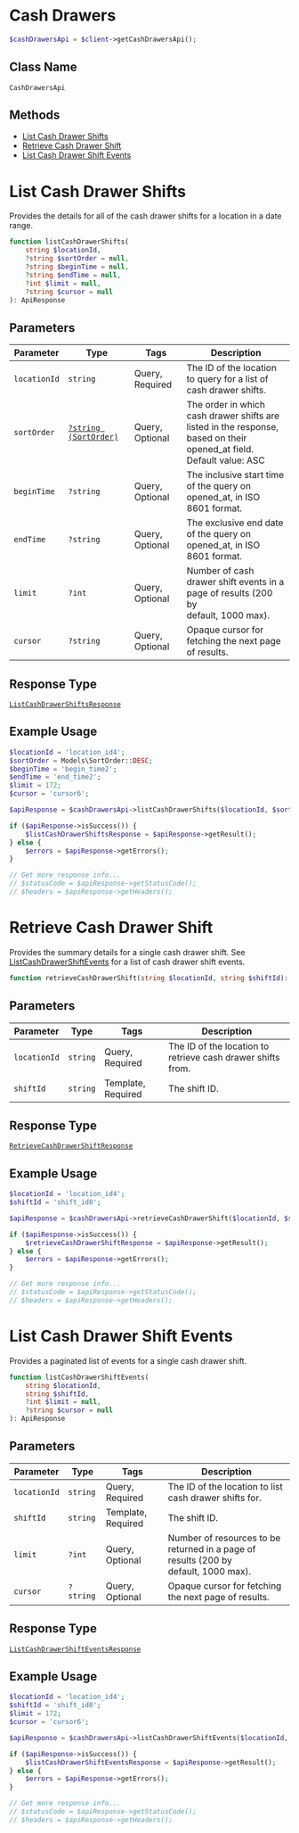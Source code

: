 # Cash Drawers

```php
$cashDrawersApi = $client->getCashDrawersApi();
```

## Class Name

`CashDrawersApi`

## Methods

* [List Cash Drawer Shifts](/doc/apis/cash-drawers.md#list-cash-drawer-shifts)
* [Retrieve Cash Drawer Shift](/doc/apis/cash-drawers.md#retrieve-cash-drawer-shift)
* [List Cash Drawer Shift Events](/doc/apis/cash-drawers.md#list-cash-drawer-shift-events)


# List Cash Drawer Shifts

Provides the details for all of the cash drawer shifts for a location
in a date range.

```php
function listCashDrawerShifts(
    string $locationId,
    ?string $sortOrder = null,
    ?string $beginTime = null,
    ?string $endTime = null,
    ?int $limit = null,
    ?string $cursor = null
): ApiResponse
```

## Parameters

| Parameter | Type | Tags | Description |
|  --- | --- | --- | --- |
| `locationId` | `string` | Query, Required | The ID of the location to query for a list of cash drawer shifts. |
| `sortOrder` | [`?string (SortOrder)`](/doc/models/sort-order.md) | Query, Optional | The order in which cash drawer shifts are listed in the response,<br>based on their opened_at field. Default value: ASC |
| `beginTime` | `?string` | Query, Optional | The inclusive start time of the query on opened_at, in ISO 8601 format. |
| `endTime` | `?string` | Query, Optional | The exclusive end date of the query on opened_at, in ISO 8601 format. |
| `limit` | `?int` | Query, Optional | Number of cash drawer shift events in a page of results (200 by<br>default, 1000 max). |
| `cursor` | `?string` | Query, Optional | Opaque cursor for fetching the next page of results. |

## Response Type

[`ListCashDrawerShiftsResponse`](/doc/models/list-cash-drawer-shifts-response.md)

## Example Usage

```php
$locationId = 'location_id4';
$sortOrder = Models\SortOrder::DESC;
$beginTime = 'begin_time2';
$endTime = 'end_time2';
$limit = 172;
$cursor = 'cursor6';

$apiResponse = $cashDrawersApi->listCashDrawerShifts($locationId, $sortOrder, $beginTime, $endTime, $limit, $cursor);

if ($apiResponse->isSuccess()) {
    $listCashDrawerShiftsResponse = $apiResponse->getResult();
} else {
    $errors = $apiResponse->getErrors();
}

// Get more response info...
// $statusCode = $apiResponse->getStatusCode();
// $headers = $apiResponse->getHeaders();
```


# Retrieve Cash Drawer Shift

Provides the summary details for a single cash drawer shift. See
[ListCashDrawerShiftEvents](/doc/apis/cash-drawers.md#list-cash-drawer-shift-events) for a list of cash drawer shift events.

```php
function retrieveCashDrawerShift(string $locationId, string $shiftId): ApiResponse
```

## Parameters

| Parameter | Type | Tags | Description |
|  --- | --- | --- | --- |
| `locationId` | `string` | Query, Required | The ID of the location to retrieve cash drawer shifts from. |
| `shiftId` | `string` | Template, Required | The shift ID. |

## Response Type

[`RetrieveCashDrawerShiftResponse`](/doc/models/retrieve-cash-drawer-shift-response.md)

## Example Usage

```php
$locationId = 'location_id4';
$shiftId = 'shift_id0';

$apiResponse = $cashDrawersApi->retrieveCashDrawerShift($locationId, $shiftId);

if ($apiResponse->isSuccess()) {
    $retrieveCashDrawerShiftResponse = $apiResponse->getResult();
} else {
    $errors = $apiResponse->getErrors();
}

// Get more response info...
// $statusCode = $apiResponse->getStatusCode();
// $headers = $apiResponse->getHeaders();
```


# List Cash Drawer Shift Events

Provides a paginated list of events for a single cash drawer shift.

```php
function listCashDrawerShiftEvents(
    string $locationId,
    string $shiftId,
    ?int $limit = null,
    ?string $cursor = null
): ApiResponse
```

## Parameters

| Parameter | Type | Tags | Description |
|  --- | --- | --- | --- |
| `locationId` | `string` | Query, Required | The ID of the location to list cash drawer shifts for. |
| `shiftId` | `string` | Template, Required | The shift ID. |
| `limit` | `?int` | Query, Optional | Number of resources to be returned in a page of results (200 by<br>default, 1000 max). |
| `cursor` | `?string` | Query, Optional | Opaque cursor for fetching the next page of results. |

## Response Type

[`ListCashDrawerShiftEventsResponse`](/doc/models/list-cash-drawer-shift-events-response.md)

## Example Usage

```php
$locationId = 'location_id4';
$shiftId = 'shift_id0';
$limit = 172;
$cursor = 'cursor6';

$apiResponse = $cashDrawersApi->listCashDrawerShiftEvents($locationId, $shiftId, $limit, $cursor);

if ($apiResponse->isSuccess()) {
    $listCashDrawerShiftEventsResponse = $apiResponse->getResult();
} else {
    $errors = $apiResponse->getErrors();
}

// Get more response info...
// $statusCode = $apiResponse->getStatusCode();
// $headers = $apiResponse->getHeaders();
```

